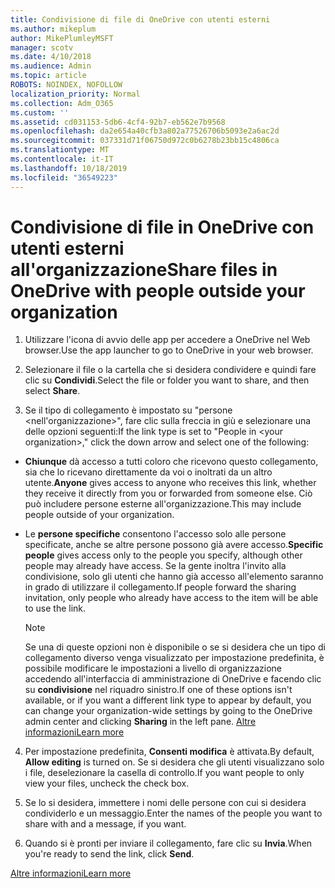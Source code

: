 ```yaml
---
title: Condivisione di file di OneDrive con utenti esterni
ms.author: mikeplum
author: MikePlumleyMSFT
manager: scotv
ms.date: 4/10/2018
ms.audience: Admin
ms.topic: article
ROBOTS: NOINDEX, NOFOLLOW
localization_priority: Normal
ms.collection: Adm_O365
ms.custom: ''
ms.assetid: cd031153-5db6-4cf4-92b7-eb562e7b9568
ms.openlocfilehash: da2e654a40cfb3a802a77526706b5093e2a6ac2d
ms.sourcegitcommit: 037331d71f06750d972c0b6278b23bb15c4806ca
ms.translationtype: MT
ms.contentlocale: it-IT
ms.lasthandoff: 10/18/2019
ms.locfileid: "36549223"
---
```

# <a name="share-files-in-onedrive-with-people-outside-your-organization"></a><span data-ttu-id="13def-102">Condivisione di file in OneDrive con utenti esterni all'organizzazione</span><span class="sxs-lookup"><span data-stu-id="13def-102">Share files in OneDrive with people outside your organization</span></span>

1. <span data-ttu-id="13def-103">Utilizzare l'icona di avvio delle app per accedere a OneDrive nel Web browser.</span><span class="sxs-lookup"><span data-stu-id="13def-103">Use the app launcher to go to OneDrive in your web browser.</span></span> 
    
2. <span data-ttu-id="13def-104">Selezionare il file o la cartella che si desidera condividere e quindi fare clic su **Condividi**.</span><span class="sxs-lookup"><span data-stu-id="13def-104">Select the file or folder you want to share, and then select **Share**.</span></span> 
    
3. <span data-ttu-id="13def-105">Se il tipo di collegamento è impostato su "persone \<nell'organizzazione\>", fare clic sulla freccia in giù e selezionare una delle opzioni seguenti:</span><span class="sxs-lookup"><span data-stu-id="13def-105">If the link type is set to "People in \<your organization\>," click the down arrow and select one of the following:</span></span> 
    
  - <span data-ttu-id="13def-106">**Chiunque** dà accesso a tutti coloro che ricevono questo collegamento, sia che lo ricevano direttamente da voi o inoltrati da un altro utente.</span><span class="sxs-lookup"><span data-stu-id="13def-106">**Anyone** gives access to anyone who receives this link, whether they receive it directly from you or forwarded from someone else.</span></span> <span data-ttu-id="13def-107">Ciò può includere persone esterne all'organizzazione.</span><span class="sxs-lookup"><span data-stu-id="13def-107">This may include people outside of your organization.</span></span> 
    
  - <span data-ttu-id="13def-108">Le **persone specifiche** consentono l'accesso solo alle persone specificate, anche se altre persone possono già avere accesso.</span><span class="sxs-lookup"><span data-stu-id="13def-108">**Specific people** gives access only to the people you specify, although other people may already have access.</span></span> <span data-ttu-id="13def-109">Se la gente inoltra l'invito alla condivisione, solo gli utenti che hanno già accesso all'elemento saranno in grado di utilizzare il collegamento.</span><span class="sxs-lookup"><span data-stu-id="13def-109">If people forward the sharing invitation, only people who already have access to the item will be able to use the link.</span></span> 
    
    > [!NOTE]
    > <span data-ttu-id="13def-110">Se una di queste opzioni non è disponibile o se si desidera che un tipo di collegamento diverso venga visualizzato per impostazione predefinita, è possibile modificare le impostazioni a livello di organizzazione accedendo all'interfaccia di amministrazione di OneDrive e facendo clic su **condivisione** nel riquadro sinistro.</span><span class="sxs-lookup"><span data-stu-id="13def-110">If one of these options isn't available, or if you want a different link type to appear by default, you can change your organization-wide settings by going to the OneDrive admin center and clicking **Sharing** in the left pane.</span></span> [<span data-ttu-id="13def-111">Altre informazioni</span><span class="sxs-lookup"><span data-stu-id="13def-111">Learn more</span></span>](https://go.microsoft.com/fwlink/?linkid=871961)
  
4. <span data-ttu-id="13def-112">Per impostazione predefinita, **Consenti modifica** è attivata.</span><span class="sxs-lookup"><span data-stu-id="13def-112">By default, **Allow editing** is turned on.</span></span> <span data-ttu-id="13def-113">Se si desidera che gli utenti visualizzano solo i file, deselezionare la casella di controllo.</span><span class="sxs-lookup"><span data-stu-id="13def-113">If you want people to only view your files, uncheck the check box.</span></span> 
    
5. <span data-ttu-id="13def-114">Se lo si desidera, immettere i nomi delle persone con cui si desidera condividerlo e un messaggio.</span><span class="sxs-lookup"><span data-stu-id="13def-114">Enter the names of the people you want to share with and a message, if you want.</span></span>
    
6. <span data-ttu-id="13def-115">Quando si è pronti per inviare il collegamento, fare clic su **Invia**.</span><span class="sxs-lookup"><span data-stu-id="13def-115">When you're ready to send the link, click **Send**.</span></span> 
    
[<span data-ttu-id="13def-116">Altre informazioni</span><span class="sxs-lookup"><span data-stu-id="13def-116">Learn more</span></span>](https://go.microsoft.com/fwlink/?linkid=871861)
  


